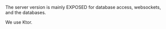 The server version is mainly EXPOSED for database access, websockets, and the databases.

We use Ktor.